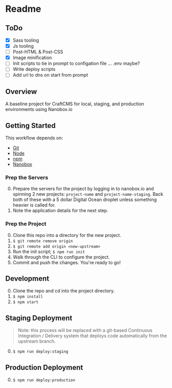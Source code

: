 # Readme

## ToDo

- [x] Sass tooling
- [x] Js tooling
- [ ] Post-HTML & Post-CSS
- [x] Image minification
- [ ] Init scripts to tie in prompt to configation file ... .env maybe?
- [ ] Write deploy scripts
- [ ] Add url to dns on start from prompt

## Overview

A baseline project for CraftCMS for local, staging, and production environments using Nanobox.io

## Getting Started

This workflow depends on:

- [Git](git)
- [Node](nodejs.org)
- [npm](npmjs.org)
- [Nanobox](nanobox.io)

### Prep the Servers

0. Prepare the servers for the project by logging in to nanobox.io and spinning 2 new projects: `project-name` and `project-name-staging`. Back both of these with a 5 dollar Digital Ocean droplet unless something heavier is called for.
1. Note the application details for the next step.

### Prep the Project

0. Clone this repo into a directory for the new project.
1. `$ git remote remove origin`
2. `$ git remote add origin <new-upstream>`
3. Run the init script; `$ npm run init`
4. Walk through the CLI to configure the project.
5. Commit and push the changes. You're ready to go!

##  Development

0. Clone the repo and cd into the project directory.
1. `$ npm install`
2. `$ npm start`

## Staging Deployment

> Note: this process will be replaced with a git-based Continuous Integration / Delivery system that deploys code automatically from the upstream branch.

0. `$ npm run deploy:staging`

## Production Deployment

0. `$ npm run deploy:production`